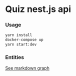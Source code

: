 # Quiz nest.js api
### Usage
```bash
yarn install
docker-compose up
yarn start:dev
```

### Entities
[See markdown graph](https://github.com/mm-sokol/quiz/blob/staging/docs/entities.md)
